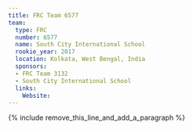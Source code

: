 ```yaml
---
title: FRC Team 6577
team:
  type: FRC
  number: 6577
  name: South City International School
  rookie_year: 2017
  location: Kolkata, West Bengal, India
  sponsors:
  - FRC Team 3132
  - South City International School
  links:
    Website:
---
```


{% include remove_this_line_and_add_a_paragraph %}